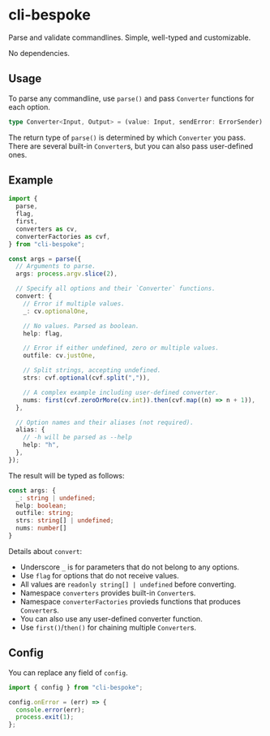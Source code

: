 # cli-bespoke

Parse and validate commandlines. Simple, well-typed and customizable.

No dependencies.


## Usage

To parse any commandline, use `parse()` and pass `Converter` functions for each option.

```ts
type Converter<Input, Output> = (value: Input, sendError: ErrorSender) => Output;
```

The return type of `parse()` is determined by which `Converter` you pass.  
There are several built-in `Converter`s, but you can also pass user-defined ones.


## Example

```ts
import {
  parse,
  flag,
  first,
  converters as cv,
  converterFactories as cvf,
} from "cli-bespoke";

const args = parse({
  // Arguments to parse.
  args: process.argv.slice(2),

  // Specify all options and their `Converter` functions.
  convert: {
    // Error if multiple values.
    _: cv.optionalOne,

    // No values. Parsed as boolean.
    help: flag,

    // Error if either undefined, zero or multiple values.
    outfile: cv.justOne,

    // Split strings, accepting undefined.
    strs: cvf.optional(cvf.split(",")),

    // A complex example including user-defined converter.
    nums: first(cvf.zeroOrMore(cv.int)).then(cvf.map((n) => n + 1)),
  },

  // Option names and their aliases (not required).
  alias: {
    // -h will be parsed as --help
    help: "h",
  },
});
```

The result will be typed as follows:

```ts
const args: {
  _: string | undefined;
  help: boolean;
  outfile: string;
  strs: string[] | undefined;
  nums: number[]
}
```

Details about `convert`:

- Underscore `_` is for parameters that do not belong to any options.
- Use `flag` for options that do not receive values.
- All values are `readonly string[] | undefined` before converting.
- Namespace `converters` provides built-in `Converter`s.
- Namespace `converterFactories` provieds functions that produces `Converter`s.
- You can also use any user-defined converter function.
- Use `first()`/`then()` for chaining multiple `Converter`s.


## Config

You can replace any field of `config`.

```ts
import { config } from "cli-bespoke";

config.onError = (err) => {
  console.error(err);
  process.exit(1);
};
```
